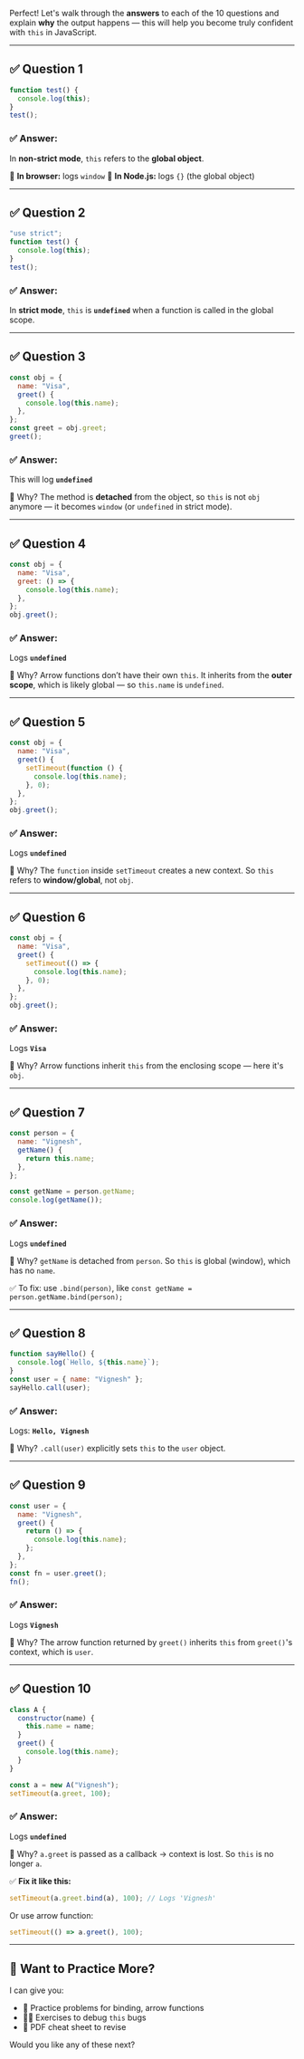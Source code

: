 Perfect! Let's walk through the **answers** to each of the 10 questions and explain **why** the output happens — this will help you become truly confident with `this` in JavaScript.

---

## ✅ **Question 1**

```js
function test() {
  console.log(this);
}
test();
```

### ✅ **Answer**:

In **non-strict mode**, `this` refers to the **global object**.

🧠 **In browser:** logs `window`
🧠 **In Node.js:** logs `{}` (the global object)

---

## ✅ **Question 2**

```js
"use strict";
function test() {
  console.log(this);
}
test();
```

### ✅ **Answer**:

In **strict mode**, `this` is **`undefined`** when a function is called in the global scope.

---

## ✅ **Question 3**

```js
const obj = {
  name: "Visa",
  greet() {
    console.log(this.name);
  },
};
const greet = obj.greet;
greet();
```

### ✅ **Answer**:

This will log **`undefined`**

📌 Why? The method is **detached** from the object, so `this` is not `obj` anymore — it becomes `window` (or `undefined` in strict mode).

---

## ✅ **Question 4**

```js
const obj = {
  name: "Visa",
  greet: () => {
    console.log(this.name);
  },
};
obj.greet();
```

### ✅ **Answer**:

Logs **`undefined`**

📌 Why? Arrow functions don’t have their own `this`. It inherits from the **outer scope**, which is likely global — so `this.name` is `undefined`.

---

## ✅ **Question 5**

```js
const obj = {
  name: "Visa",
  greet() {
    setTimeout(function () {
      console.log(this.name);
    }, 0);
  },
};
obj.greet();
```

### ✅ **Answer**:

Logs **`undefined`**

📌 Why? The `function` inside `setTimeout` creates a new context. So `this` refers to **window/global**, not `obj`.

---

## ✅ **Question 6**

```js
const obj = {
  name: "Visa",
  greet() {
    setTimeout(() => {
      console.log(this.name);
    }, 0);
  },
};
obj.greet();
```

### ✅ **Answer**:

Logs **`Visa`**

📌 Why? Arrow functions inherit `this` from the enclosing scope — here it's `obj`.

---

## ✅ **Question 7**

```js
const person = {
  name: "Vignesh",
  getName() {
    return this.name;
  },
};

const getName = person.getName;
console.log(getName());
```

### ✅ **Answer**:

Logs **`undefined`**

📌 Why? `getName` is detached from `person`. So `this` is global (window), which has no `name`.

✅ To fix: use `.bind(person)`, like `const getName = person.getName.bind(person);`

---

## ✅ **Question 8**

```js
function sayHello() {
  console.log(`Hello, ${this.name}`);
}
const user = { name: "Vignesh" };
sayHello.call(user);
```

### ✅ **Answer**:

Logs: **`Hello, Vignesh`**

📌 Why? `.call(user)` explicitly sets `this` to the `user` object.

---

## ✅ **Question 9**

```js
const user = {
  name: "Vignesh",
  greet() {
    return () => {
      console.log(this.name);
    };
  },
};
const fn = user.greet();
fn();
```

### ✅ **Answer**:

Logs **`Vignesh`**

📌 Why? The arrow function returned by `greet()` inherits `this` from `greet()`'s context, which is `user`.

---

## ✅ **Question 10**

```js
class A {
  constructor(name) {
    this.name = name;
  }
  greet() {
    console.log(this.name);
  }
}

const a = new A("Vignesh");
setTimeout(a.greet, 100);
```

### ✅ **Answer**:

Logs **`undefined`**

📌 Why? `a.greet` is passed as a callback → context is lost. So `this` is no longer `a`.

✅ **Fix it like this:**

```js
setTimeout(a.greet.bind(a), 100); // Logs 'Vignesh'
```

Or use arrow function:

```js
setTimeout(() => a.greet(), 100);
```

---

## 🧠 Want to Practice More?

I can give you:

- 🔁 Practice problems for binding, arrow functions
- ✍🏽 Exercises to debug `this` bugs
- 📄 PDF cheat sheet to revise

Would you like any of these next?
